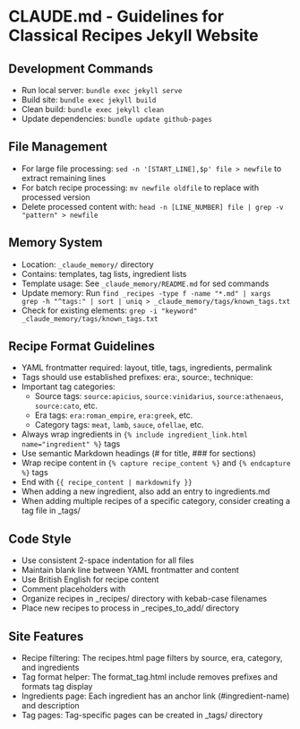 # CLAUDE.md - Guidelines for Classical Recipes Jekyll Website

## Development Commands
- Run local server: `bundle exec jekyll serve`
- Build site: `bundle exec jekyll build`
- Clean build: `bundle exec jekyll clean`
- Update dependencies: `bundle update github-pages`

## File Management
- For large file processing: `sed -n '[START_LINE],$p' file > newfile` to extract remaining lines
- For batch recipe processing: `mv newfile oldfile` to replace with processed version
- Delete processed content with: `head -n [LINE_NUMBER] file | grep -v "pattern" > newfile`

## Memory System
- Location: `_claude_memory/` directory
- Contains: templates, tag lists, ingredient lists
- Template usage: See `_claude_memory/README.md` for sed commands
- Update memory: Run `find _recipes -type f -name "*.md" | xargs grep -h "^tags:" | sort | uniq > _claude_memory/tags/known_tags.txt`
- Check for existing elements: `grep -i "keyword" _claude_memory/tags/known_tags.txt`

## Recipe Format Guidelines
- YAML frontmatter required: layout, title, tags, ingredients, permalink
- Tags should use established prefixes: era:, source:, technique:
- Important tag categories:
  - Source tags: `source:apicius`, `source:vinidarius`, `source:athenaeus`, `source:cato`, etc.
  - Era tags: `era:roman_empire`, `era:greek`, etc.
  - Category tags: `meat`, `lamb`, `sauce`, `ofellae`, etc.
- Always wrap ingredients in `{% include ingredient_link.html name="ingredient" %}` tags
- Use semantic Markdown headings (# for title, ### for sections)
- Wrap recipe content in `{% capture recipe_content %}` and `{% endcapture %}` tags
- End with `{{ recipe_content | markdownify }}`
- When adding a new ingredient, also add an entry to ingredients.md
- When adding multiple recipes of a specific category, consider creating a tag file in _tags/

## Code Style
- Use consistent 2-space indentation for all files
- Maintain blank line between YAML frontmatter and content
- Use British English for recipe content
- Comment placeholders with <!-- TODO: notes -->
- Organize recipes in _recipes/ directory with kebab-case filenames
- Place new recipes to process in _recipes_to_add/ directory

## Site Features
- Recipe filtering: The recipes.html page filters by source, era, category, and ingredients
- Tag format helper: The format_tag.html include removes prefixes and formats tag display
- Ingredients page: Each ingredient has an anchor link (#ingredient-name) and description
- Tag pages: Tag-specific pages can be created in _tags/ directory